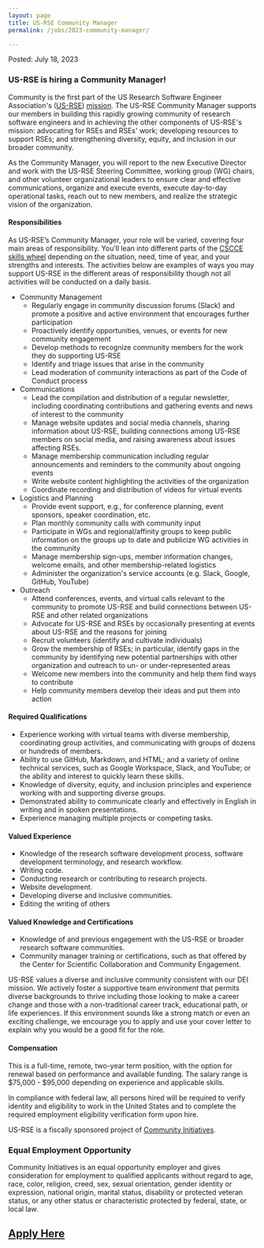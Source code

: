 ```yaml
---
layout: page
title: US-RSE Community Manager
permalink: /jobs/2023-community-manager/

---
```


Posted: July 18, 2023

### US-RSE is hiring a Community Manager!

Community is the first part of the US Research Software Engineer Association's ([US-RSE](https://us-rse.org/)) [mission](https://us-rse.org/about/mission/). The US-RSE Community Manager supports our members in building this rapidly growing community of research software engineers and in achieving the other components of US-RSE's mission: advocating for RSEs and RSEs' work; developing resources to support RSEs; and strengthening diversity, equity, and inclusion in our broader community.

As the Community Manager, you will report to the new Executive Director and work with the US-RSE Steering Committee, working group (WG) chairs, and other volunteer organizational leaders to ensure clear and effective communications, organize and execute events, execute day-to-day operational tasks, reach out to new members, and realize the strategic vision of the organization. 

#### Responsibilities
As US-RSE’s Community Manager, your role will be varied, covering four main areas of responsibility. You’ll lean into different parts of the [CSCCE skills wheel](https://www.cscce.org/research/skills-wheel/) depending on the situation, need, time of year, and your strengths and interests. The activities below are examples of ways you may support US-RSE in the different areas of responsibility though not all activities will be conducted on a daily basis. 
* Community Management
  * Regularly engage in community discussion forums (Slack) and promote a positive and active environment that encourages further participation 
  * Proactively identify opportunities, venues, or events for new community engagement
  * Develop methods to recognize community members for the work they do supporting US-RSE
  * Identify and triage issues that arise in the community
  * Lead moderation of community interactions as part of the Code of Conduct process
* Communications
  * Lead the compilation and distribution of a regular newsletter, including coordinating contributions and gathering events and news of interest to the community
  * Manage website updates and social media channels, sharing information about US-RSE, building connections among US-RSE members on social media, and raising awareness about issues affecting RSEs.
  * Manage membership communication including regular announcements and reminders to the community about ongoing events
  * Write website content highlighting the activities of the organization 
  * Coordinate recording and distribution of videos for virtual events
* Logistics and Planning
  * Provide event support, e.g., for conference planning, event sponsors, speaker coordination, etc. 
  * Plan monthly community calls with community input
  * Participate in WGs and regional/affinity groups to keep public information on the groups up to date and publicize WG activities in the community
  * Manage membership sign-ups, member information changes, welcome emails, and other membership-related logistics
  * Administer the organization's service accounts (e.g. Slack, Google, GitHub, YouTube)
* Outreach
  * Attend conferences, events, and virtual calls relevant to the community to promote US-RSE and build connections between US-RSE and other related organizations
  * Advocate for US-RSE and RSEs by occasionally presenting at events about US-RSE and the reasons for joining
  * Recruit volunteers (identify and cultivate individuals)
  * Grow the membership of RSEs; in particular, identify gaps in the community by identifying new potential partnerships with other organization and outreach to un- or under-represented areas
  * Welcome new members into the community and help them find ways to contribute
  * Help community members develop their ideas and put them into action 


#### Required Qualifications
* Experience working with virtual teams with diverse membership, coordinating group activities, and communicating with groups of dozens or hundreds of members.
* Ability to use GitHub, Markdown, and HTML; and a variety of online technical services, such as Google Workspace, Slack, and YouTube; or the ability and interest to quickly learn these skills.
* Knowledge of diversity, equity, and inclusion principles and experience working with and supporting diverse groups.
* Demonstrated ability to communicate clearly and effectively in English in writing and in spoken presentations.  
* Experience managing multiple projects or competing tasks.  

#### Valued Experience
* Knowledge of the research software development process, software development terminology, and research workflow.
* Writing code.
* Conducting research or contributing to research projects.
* Website development.
* Developing diverse and inclusive communities.
* Editing the writing of others

#### Valued Knowledge and Certifications
* Knowledge of and previous engagement with the US-RSE or broader research software communities.
* Community manager training or certifications, such as that offered by the Center for Scientific Collaboration and Community Engagement.


US-RSE values a diverse and inclusive community consistent with our DEI mission. We actively foster a supportive team environment that permits diverse backgrounds to thrive including those looking to make a career change and those with a non-traditional career track, educational path, or life experiences. If this environment sounds like a strong match or even an exciting challenge, we encourage you to apply and use your cover letter to explain why you would be a good fit for the role.


#### Compensation
This is a full-time, remote, two-year term position, with the option for renewal based on performance and available funding. The salary range is $75,000 - $95,000 depending on experience and applicable skills. 


In compliance with federal law, all persons hired will be required to verify identity and eligibility to work in the United States and to complete the required employment eligibility verification form upon hire.


US-RSE is a fiscally sponsored project of [Community Initiatives](https://communityinitiatives.org/).


### Equal Employment Opportunity
Community Initiatives is an equal opportunity employer and gives consideration for employment to qualified applicants without regard to age, race, color, religion, creed, sex, sexual orientation, gender identity or expression, national origin, marital status, disability or protected veteran status, or any other status or characteristic protected by federal, state, or local law.


## [Apply Here](https://docs.google.com/forms/d/1RjRCdKoNtnA-wGc0MoQdYPWDNaPs4gWlD0UH4AOzsog/edit)

